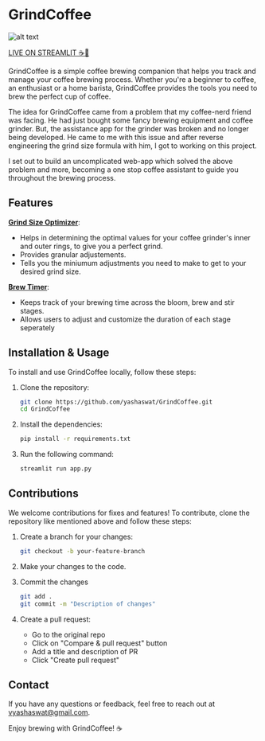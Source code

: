 # GrindCoffee

![alt text](Images/readme_banner.png)

[LIVE ON STREAMLIT ☕🔗](grindcoffee.streamlit.app)

GrindCoffee is a simple coffee brewing companion that helps you track and manage your coffee brewing process. Whether you're a beginner to coffee, an enthusiast or a home barista, GrindCoffee provides the tools you need to brew the perfect cup of coffee.

The idea for GrindCoffee came from a problem that my coffee-nerd friend was facing. He had just bought some fancy brewing equipment and coffee grinder. But, the assistance app for the grinder was broken and no longer being developed. He came to me with this issue and after reverse engineering the grind size formula with him, I got to working on this project. 

I set out to build an uncomplicated web-app which solved the above problem and more, becoming a one stop coffee assistant to guide you throughout the brewing process.  

## Features

**<ins>Grind Size Optimizer</ins>**: 
- Helps in determining the optimal values for your coffee grinder's inner and outer rings, to give you a perfect grind.
- Provides granular adjustements.
- Tells you the miniumum adjustments you need to make to get to your desired grind size.

**<ins>Brew Timer</ins>**: 
- Keeps track of your brewing time across the bloom, brew and stir stages.
- Allows users to adjust and customize the duration of each stage seperately

## Installation & Usage

To install and use GrindCoffee locally, follow these steps:

1. Clone the repository:
    ```bash
    git clone https://github.com/yashaswat/GrindCoffee.git
    cd GrindCoffee
    ```
2. Install the dependencies:
    ```bash
    pip install -r requirements.txt
    ```
3. Run the following command:
    ```bash
    streamlit run app.py
    ```

## Contributions

We welcome contributions for fixes and features! To contribute, clone the repository like mentioned above and follow these steps:

1. Create a branch for your changes:
    ```bash
    git checkout -b your-feature-branch
    ```
2. Make your changes to the code.

3. Commit the changes
    ```bash
    git add .
    git commit -m "Description of changes"
    ```
4. Create a pull request:
    - Go to the original repo
    - Click on "Compare & pull request" button
    - Add a title and description of PR
    - Click "Create pull request"

## Contact

If you have any questions or feedback, feel free to reach out at vyashaswat@gmail.com.

Enjoy brewing with GrindCoffee! ☕️
